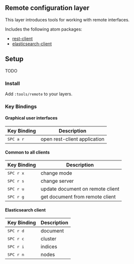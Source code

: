 ## Remote configuration layer

This layer introduces tools for working with remote interfaces.

Includes the following atom packages:

* [rest-client](https://github.com/ddavison/rest-client)
* [elasticsearch-client](https://github.com/KunihikoKido/atom-elasticsearch-client)

## Setup

TODO

### Install

Add `:tools/remote` to your layers.

### Key Bindings

#### Graphical user interfaces

| Key Binding                 | Description                          |
|-----------------------------|--------------------------------------|
| <kbd> SPC a r </kbd>        | open rest-client application         |

#### Common to all clients

| Key Binding                 | Description                          |
|-----------------------------|--------------------------------------|
| <kbd> SPC r x </kbd>        | change mode                          |
| <kbd> SPC r s </kbd>        | change server                        |
| <kbd> SPC r u </kbd>        | update document on remote client     |
| <kbd> SPC r g </kbd>        | get document from remote client      |

#### Elasticsearch client

| Key Binding                 | Description                          |
|-----------------------------|--------------------------------------|
| <kbd> SPC r d </kbd>        | document                             |
| <kbd> SPC r c </kbd>        | cluster                              |
| <kbd> SPC r i </kbd>        | indices                              |
| <kbd> SPC r n </kbd>        | nodes                                |
